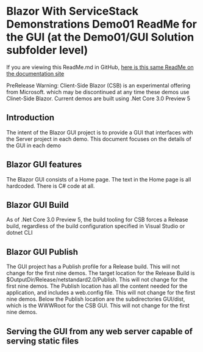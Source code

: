 # Blazor With ServiceStack Demonstrations Demo01 ReadMe for the GUI (at the Demo01/GUI Solution subfolder level)
If you are viewing this ReadMe.md in GitHub, [here is this same ReadMe on the documentation site](ReadMe.html)

PreRelease Warning: Client-Side Blazor (CSB) is an experimental offering from Microsoft. which may be discontinued at any time
these demos use Clinet-Side Blazor. Current demos are built using .Net Core 3.0 Preview 5


## Introduction
The intent of the Blazor GUI project is to provide a GUI that interfaces with the Server project in each demo.
This document focuses on the details of the GUI in each demo

## Blazor GUI features
The Blazor GUI consists of a Home page.
The text in the Home page is all hardcoded.
There is C# code at all.

## Blazor GUI Build
As of .Net Core 3.0 Preview 5, the build tooling for CSB forces a Release build, regardless of the build configuration specified in Visual Studio or dotnet CLI

## Blazor GUI Publish 
The GUI project has a Publish profile for a Release build. This will not change for the first nine demos.
The target location for the Release Build is $OutputDir/Release/netstandard2.0/Publish.  This will not change for the first nine demos.
The Publish location has all the content needed for the application, and includes a web.config file.  This will not change for the first nine demos.
Below the Publish location are the subdirectories GUI/dist, which is the WWWRoot for the CSB GUI. This will not change for the first nine demos.

## Serving the GUI from any web server capable of serving static files